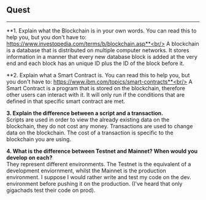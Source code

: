  ## Quest
<hr>

**1. Explain what the Blockchain is in your own words. You can read this to help you, but you don't have to: https://www.investopedia.com/terms/b/blockchain.asp**<br/>
 A blockchain is a database that is distributed on multiple computer networks. It stores information in a manner that every new database block is added at the very end and each block has an unique ID plus the ID of the block before it.

**2. Explain what a Smart Contract is. You can read this to help you, but you don't have to: https://www.ibm.com/topics/smart-contracts**<br/>
 A Smart Contract is a program that is stored on the blockchain, therefore other users can interact with it. It will only run if the conditions that are defined in that specific smart contract are met.

**3. Explain the difference between a script and a transaction.**<br/>
 Scripts are used in order to view the already existing data on the blockchain, they do not cost any money.
 Transactions are used to change data on the blockchain. The cost of a transaction is specific to the blockchain you are using.


**4. What is the difference between Testnet and Mainnet? When would you develop on each?**<br/>
 They represent different environments. The Testnet is the equivalent of a development enviornment, whilst the Mainnet is the production environment.
 I suppose I would rather write and test my code on the dev. environment before pushing it on the production.
 (I've heard that only gigachads test their code on prod). 